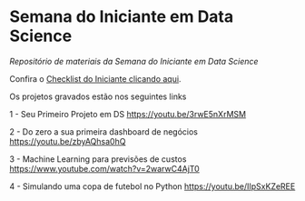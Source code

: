 # Semana do Iniciante em Data Science

*Repositório de materiais da Semana do Iniciante em Data Science*

Confira o [Checklist do Iniciante clicando aqui](https://github.com/gitflai/Semana-do-Iniciante-em-Data-Science/blob/main/Checklist%20do%20Iniciante%20em%20Data%20Science.pdf).

Os projetos gravados estão nos seguintes links

1 - Seu Primeiro Projeto em DS
https://youtu.be/3rwE5nXrMSM

2 - Do zero a sua primeira dashboard de negócios
https://youtu.be/zbyAQhsa0hQ

3 - Machine Learning para previsões de custos
https://www.youtube.com/watch?v=2warwC4AjT0

4 - Simulando uma copa de futebol no Python 
https://youtu.be/IIpSxKZeREE
